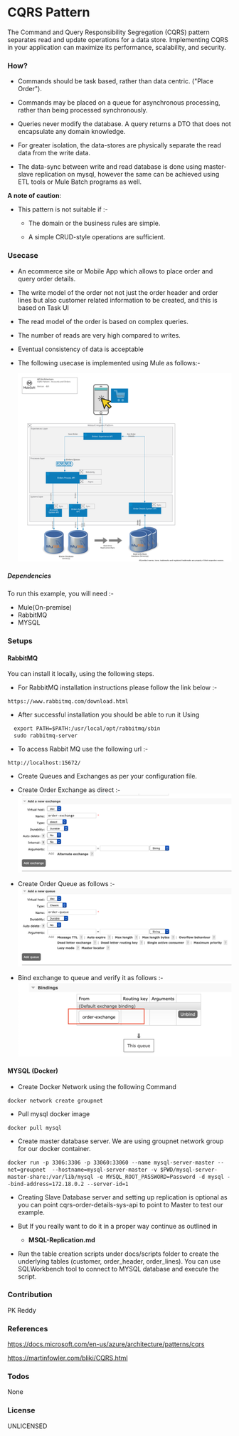 # CQRS Pattern

The Command and Query Responsibility Segregation (CQRS) pattern separates read and update operations for a data store. Implementing CQRS in your application can maximize its performance, scalability, and security.





### How?

* Commands should be task based, rather than data centric. ("Place Order").

* Commands may be placed on a queue for asynchronous processing, rather than being processed synchronously.

* Queries never modify the database. A query returns a DTO that does not encapsulate any domain knowledge.

* For greater isolation, the data-stores are physically separate the read data from the write data.

* The data-sync between write and read database is done using master-slave replication on mysql, however the same can be achieved using ETL tools or Mule Batch programs as well.

**A note of caution**:

* This pattern is not suitable if :-

  * The domain or the business rules are simple.

  * A simple CRUD-style operations are sufficient.

### Usecase

* An ecommerce site or Mobile App which allows to place order and query order details.

* The write model of the order not not just the order header and order lines but also customer related information to be created, and this is based on Task UI

* The read model of the order is based on complex queries.

* The number of reads are very high compared to writes.

* Eventual consistency of data is acceptable


* The following usecase is implemented using Mule as follows:-

  ![](./docs/images/cqrs_pattern.png)



##### Dependencies

To run this example, you will need :-
* Mule(On-premise)
* RabbitMQ
* MYSQL

### Setups


#### RabbitMQ
You can install it locally, using the following steps.

* For RabbitMQ installation instructions please follow the link below :-
```
https://www.rabbitmq.com/download.html
```

* After successful installation you should be able to run it Using
```
  export PATH=$PATH:/usr/local/opt/rabbitmq/sbin
  sudo rabbitmq-server
```
* To access Rabbit MQ use the following url :-
```
http://localhost:15672/
```

* Create Queues and Exchanges as per your configuration file.

* Create Order Exchange as direct  :-
![](./docs/images/exchange.png)

* Create Order Queue as follows :-
![](./docs/images/queue.png)

* Bind exchange to queue and verify it as follows :-
![](./docs/images/binding-1.png)

#### MYSQL (Docker)

* Create Docker Network using the following Command
```
docker network create groupnet
```

* Pull mysql docker image
```
docker pull mysql
```

* Create master database server. We are using groupnet network group for our docker container.
```
docker run -p 3306:3306 -p 33060:33060 --name mysql-server-master --net=groupnet  --hostname=mysql-server-master -v $PWD/mysql-server-master-share:/var/lib/mysql -e MYSQL_ROOT_PASSWORD=Password -d mysql --bind-address=172.18.0.2 --server-id=1
```

* Creating Slave Database server and setting up replication is optional as you can point cqrs-order-details-sys-api to point to Master to test our example.

* But If you really want to do it in a proper way continue as outlined in
  * **MSQL-Replication.md**


* Run the table creation scripts under docs/scripts folder to create the underlying tables (customer, order_header, order_lines). You can use SQLWorkbench tool to connect to MYSQL database and execute the script.

### Contribution

PK Reddy

### References

https://docs.microsoft.com/en-us/azure/architecture/patterns/cqrs

https://martinfowler.com/bliki/CQRS.html


### Todos

None

### License

UNLICENSED

